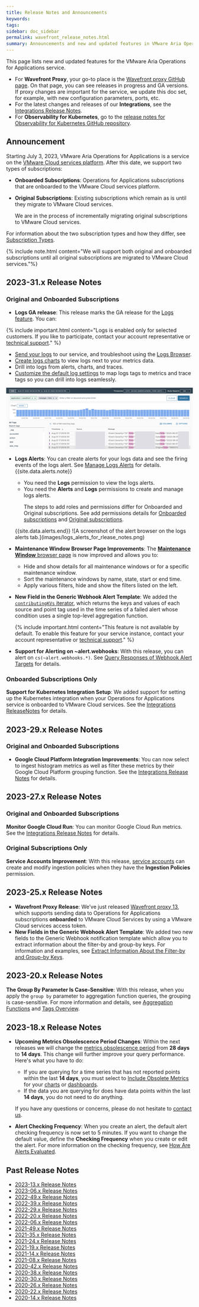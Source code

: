 ```yaml
---
title: Release Notes and Announcements
keywords:
tags:
sidebar: doc_sidebar
permalink: wavefront_release_notes.html
summary: Announcements and new and updated features in VMware Aria Operations for Applications (formerly known as Tanzu Observability by Wavefront).
---
```


This page lists new and updated features for the VMware Aria Operations for Applications service.

* For **Wavefront Proxy**, your go-to place is the [Wavefront proxy GitHub page](https://GitHub.com/wavefrontHQ/java/releases). On that page, you can see releases in progress and GA versions. If proxy changes are important for the service, we update this doc set, for example, with new configuration parameters, ports, etc.
* For the latest changes and releases of our **Integrations**, see the [Integrations Release Notes](integrations_new_changed.html).
* For **Observability for Kubernetes**, go to the [release notes for Observability for Kubernetes GitHub repository](https://github.com/wavefrontHQ/observability-for-kubernetes/releases).

## Announcement

Starting July 3, 2023, VMware Aria Operations for Applications is a service on the [VMware Cloud services platform](https://console.cloud.vmware.com/). After this date, we support two types of subscriptions: 

* **Onboarded Subscriptions**: Operations for Applications subscriptions that are onboarded to the VMware Cloud services platform. 
* **Original Subscriptions**: Existing subscriptions which remain as is until they migrate to VMware Cloud services. 
   
   We are in the process of incrementally migrating original subscriptions to VMware Cloud services.

For information about the two subscription types and how they differ, see [Subscription Types](subscriptions-differences.html).
 
{% include note.html content="We will support both original and onboarded subscriptions until all original subscriptions are migrated to VMware Cloud services."%}

## 2023-31.x Release Notes

### Original and Onboarded Subscriptions

* **Logs GA release**: This release marks the GA release for the [Logs feature](logging_overview.html). You can:

{% include important.html content="Logs is enabled only for selected customers. If you like to participate, contact your account representative or [technical support](wavefront_support_feedback.html#support)." %}
  * [Send your logs](logging_send_logs.html) to our service, and troubleshoot using the [Logs Browser](logging_log_browser.html).
  * [Create logs charts](logging_logs_chart.html) to view logs next to your metrics data.
  * Drill into logs from alerts, charts, and traces.
  * [Customize the default log settings](logging_logs_settings.html) to map logs tags to metrics and trace tags so you can drill into logs seamlessly.
  
  ![A screenshot of the logs browser.](images/logs_browser_ga_for_release_notes.png)

* **Logs Alerts**: You can create alerts for your logs data and see the firing events of the logs alert. See [Manage Logs Alerts](logging_log_alerts.html) for details.
  {{site.data.alerts.note}}
  <ul>
      <li>
          You need the <b>Logs</b> permission to view the logs alerts.
      </li>
      <li>
          You need the <b>Alerts</b> and <b>Logs</b> permissions to create and manage logs alerts.
      </li>
      <p>The steps to add roles and permissions differ for Onboarded and Original subscriptions. See add permissions details for <a href="csp_users_roles.html#create-edit-or-delete-a-custom-role">Onboarded subscriptions</a> and <a href="users_roles.html">Original subscriptions</a>.</p>
  </ul>
  {{site.data.alerts.end}}
  ![A screenshot of the alert browser on the logs alerts tab.](images/logs_alerts_for_rlease_notes.png)

* **Maintenance Window Browser Page Improvements**: The [**Maintenance Window** browser page](maintenance_windows_managing.html#maintenance-windows) is now improved and allows you to:

    * Hide and show details for all maintenance windows or for a specific maintenance window.
    * Sort the maintenance windows by name, state, start or end time.
    * Apply various filters, hide and show the filters listed on the left.

* **New Field in the Generic Webhook Alert Template**: We added the [`contributingKVs` iterator](alert_target_customizing.html#list-all-sources-and-point-tags-of-an-aggregation-alerts-time-series), which returns the keys and values of each source and point tag used in the time series of a failed alert whose condition uses a single top-level aggregation function.

  {% include important.html content="This feature is not available by default. To enable this feature for your service instance, contact your account representative or [technical support](wavefront_support_feedback.html#support)." %}

* **Support for Alerting on ~alert.webhooks**: With this release, you can alert on `cs(~alert.webhooks.*)`. See [Query Responses of Webhook Alert Targets](webhooks_alert_notification.html#query-responses-of-webhook-alert-targets) for details.

### Onboarded Subscriptions Only

**Support for Kubernetes Integration Setup**: We added support for setting up the Kubernetes integration when your Operations for Applications service is onboarded to VMware Cloud services. See the [Integrations ReleaseNotes](integrations_new_changed.html#august-2023) for details.

## 2023-29.x Release Notes

### Original and Onboarded Subscriptions

*  **Google Cloud Platform Integration Improvements**: You can now select to ingest histogram metrics as well as filter these metrics by their Google Cloud Platform grouping function. See the [Integrations Release Notes](integrations_new_changed.html#july-2023) for details.

## 2023-27.x Release Notes

### Original and Onboarded Subscriptions

**Monitor Google Cloud Run**: You can monitor Google Cloud Run metrics. See the [Integrations Release Notes](integrations_new_changed.html#july-2023) for details.

### Original Subscriptions Only

**Service Accounts Improvement**: With this release, [service accounts](service-accounts.html) can create and modify ingestion policies when they have the **Ingestion Policies** permission. 

## 2023-25.x Release Notes

* **Wavefront Proxy Release**: We’ve just released [Wavefront proxy 13](https://github.com/wavefrontHQ/wavefront-proxy/releases), which supports sending data to Operations for Applications subscriptions **onboarded** to VMware Cloud Services by using a VMware Cloud services access token.
* **New Fields in the Generic Webhook Alert Template**: We added two new fields to the Generic Webhook notification template which allow you to extract information about the filter-by and group-by keys. For information and examples, see [Extract Information About the Filter-by and Group-by Keys](alert_target_customizing.html#extract-information-about-the-filter-by-and-group-by-keys).

## 2023-20.x Release Notes

**The Group By Parameter Is Case-Sensitive**: With this release, when you apply the `group by` parameter to aggregation function queries, the grouping is case-sensitive. For more information and details, see [Aggregation Functions](query_language_reference.html#aggregation-functions) and [Tags Overview](tags_overview.html#tags-basics).

## 2023-18.x Release Notes

* **Upcoming Metrics Obsolescence Period Changes**: Within the next releases we will change the [metrics obsolescence period](https://docs.wavefront.com/metrics_managing.html#obsolete-metrics) from **28 days** to **14 days**. This change will further improve your query performance. Here's what you have to do: 
  * If you are querying for a time series that has not reported points within the last **14 days**, you must select to [Include Obsolete Metrics](https://docs.wavefront.com/metrics_managing.html#obsolete-metrics) for your [charts](https://docs.wavefront.com/ui_charts.html#include-metrics-that-stopped-reporting) or [dashboards](https://docs.wavefront.com/ui_dashboards.html#set-dashboard-display-preferences-and-settings). 
  * If the data you are querying for does have data points within the last **14 days**, you do not need to do anything.

  If you have any questions or concerns, please do not hesitate to [contact us](mailto:support@wavefront.com).

* **Alert Checking Frequency**: When you create an alert, the default alert checking frequency is now set to 5 minutes. If you want to change the default value, define the **Checking Frequency** when you create or edit the alert. For more information on the checking frequency, see [How Are Alerts Evaluated](alerts.html#how-are-alerts-evaluated).




## Past Release Notes
- [2023-13.x Release Notes](2023-13.x_release_notes.html)
- [2023-06.x Release Notes](2023-06.x_release_notes.html)
- [2022-49.x Release Notes](2022-49.x_release_notes.html)
- [2022-39.x Release Notes](2022-39.x_release_notes.html)
- [2022-29.x Release Notes](2022-29.x_release_notes.html)
- [2022-20.x Release Notes](2022-20.x_release_notes.html)
- [2022-06.x Release Notes](2022-06.x_release_notes.html)
- [2021-49.x Release Notes](2021.49.x_release_notes.html)
- [2021-35.x Release Notes](2021.35.x_release_notes.html)
- [2021-24.x Release Notes](2021.24.x_release_notes.html)
- [2021-19.x Release Notes](2021.19.x_release_notes.html)
- [2021-14.x Release Notes](2021.14.x_release_notes.html)
- [2021-08.x Release Notes](2021.08.x_release_notes.html)
- [2020-42.x Release Notes](2020.42.x_release_notes.html)
- [2020-38.x Release Notes](2020.38.x_release_notes.html)
- [2020-30.x Release Notes](2020.30.x_release_notes.html)
- [2020-26.x Release Notes](2020.26.x_release_notes.html)
- [2020-22.x Release Notes](2020.22.x_release_notes.html)
- [2020-14.x Release Notes](2020.14.x_release_notes.html)
